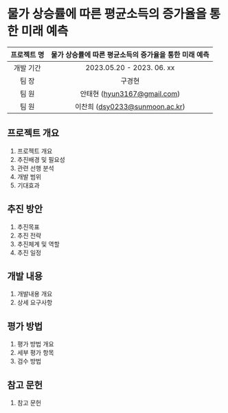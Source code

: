 # 물가 상승률에 따른 평균소득의 증가율을 통한 미래 예측

|프로젝트 명|물가 상승률에 따른 평균소득의 증가율을 통한 미래 예측|
|:------:|:----:|
|개발 기간|2023.05.20 - 2023. 06. xx|
|팀 장|구경현 |
|팀 원|안태현 (hyun3167@gmail.com)|
|팀 원|이찬희 (dsy0233@sunmoon.ac.kr)|

## 프로젝트 개요
1. 프로젝트 개요 
2. 추진배경 및 필요성
3. 관련 선행 분석
4. 개발 범위
5. 기대효과
    
## 추진 방안
1. 추진목표
2. 추진 전략
3. 추진체계 및 역할
4. 추진 일정
    
## 개발 내용
1. 개발내용 개요
2. 상세 요구사항

## 평가 방법
1. 평가 방법 개요
2. 세부 평가 항목
3. 검수 방법

## 참고 문헌
1. 참고 문헌
```
```
